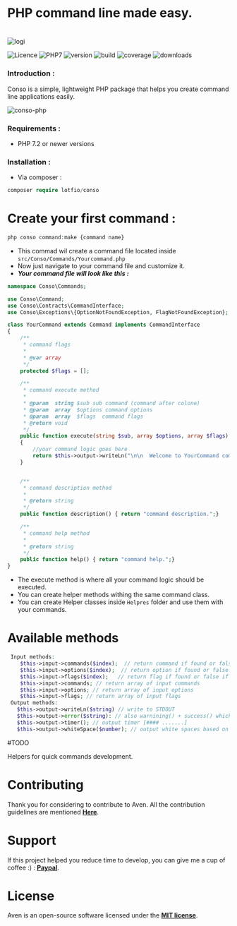 # PHP command line made easy.
#
![logi](https://user-images.githubusercontent.com/18489496/51750637-f351c280-20b2-11e9-97e3-f1e0232bb04a.png)

![Licence](https://img.shields.io/badge/Licence-MIT-f1c40f.svg)
![PHP7](https://img.shields.io/badge/PHP-7.2-3498db.svg)
![version](https://img.shields.io/badge/version-0.1.0-27ae60.svg)
![build](https://img.shields.io/badge/build-passing-8e44ad.svg)
![coverage](https://img.shields.io/badge/coverage-40%25-27ae60.svg)
![downloads](https://img.shields.io/badge/downloads-10k-c0392b.svg)
### Introduction :
Conso is a simple, lightweight PHP package that helps you create command line applications easily.

![conso-php](https://user-images.githubusercontent.com/18489496/51997787-b4a77800-24b7-11e9-9016-daff3f7216fc.gif)

### Requirements :
- PHP 7.2 or newer versions

### Installation :
- Via composer :

```php
composer require lotfio/conso
```

# Create your first command :
```php
php conso command:make {command name}
```
* This commad wil create a command file located inside `src/Conso/Commands/Yourcommand.php`
* Now just navigate to your command file and customize it.
* ***Your command file will look like this :***
```php
namespace Conso\Commands;

use Conso\Command;
use Conso\Contracts\CommandInterface;
use Conso\Exceptions\{OptionNotFoundException, FlagNotFoundException};

class YourCommand extends Command implements CommandInterface
{
    /**
     * command flags
     * 
     * @var array
     */
    protected $flags = [];

    /**
     * command execute method
     * 
     * @param  string $sub sub command (command after colone)
     * @param  array  $options command options
     * @param  array  $flags  command flags
     * @return void
     */
    public function execute(string $sub, array $options, array $flags)
    {
        //your command logic goes here 
        return $this->output->writeLn("\n\n  Welcome to YourCommand command. \n\n", "yellow");
    }


    /**
     * command description method
     *  
     * @return string
     */
    public function description() { return "command description.";}

    /**
     * command help method
     *  
     * @return string
     */
    public function help() { return "command help.";}
}
```
* The execute method is where all your command logic should be executed.
* You can create helper methods withing the same command class.
* You can create Helper classes inside `Helpres` folder and use them with your commands.
# Available methods
```php
 Input methods:
    $this->input->commands($index);  // return command if found or false if not
    $this->input->options($index);  // return option if found or false if not
    $this->input->flags($index);   // return flag if found or false if not
    $this->input->commands; // return array of input commands 
    $this->input->options; // return array of input options 
    $this->input->flags; // return array of input flags 
 Output methods:
   $this->output->writeLn($string) // write to STDOUT
   $this->output->error($string): // also warnining() + success() which will output to STDOUT with colors but on windowns no ansi support so will not output colors.
   $this->output->timer(); // output timer [#### .......]
   $this->output->whiteSpace($number); // output white spaces based on the given number
```

#TODO 

Helpers for quick commands development.


# Contributing

Thank you for considering to contribute to Aven. All the contribution guidelines are mentioned **[Here](CONTRIBUTE.md)**.

# Support 

If this project helped you reduce time to develop, you can give me a cup of coffee :) : **[Paypal](https://www.paypal.me/lotfio)**.

# License

Aven is an open-source software licensed under the **[MIT license](LICENCE)**.